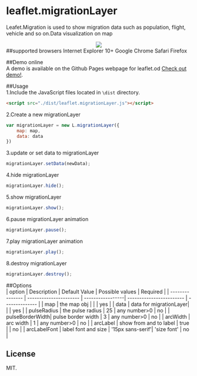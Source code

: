 # leaflet.migrationLayer
Leafet.Migration is used to show migration data such as population, flight, vehicle and so on.Data visualization on map
<div style="text-align:center" align="center">
  <img src="https://react-map.github.io/leaflet.migrationLayer/demo.gif" />
</div>     
##supported browsers
Internet Explorer 10+     
Google Chrome     
Safari    
Firefox        

##Demo online   
A demo is available on the Github Pages webpage for leaflet.od [Check out demo!](https://react-map.github.io/leaflet.migrationLayer/).

##Usage     
1.Include the JavaScript files located in ```\dist``` directory.
```html
<script src="./dist/leaflet.migrationLayer.js"></script>
```    
2.Create a new migrationLayer
```js
var migrationLayer = new L.migrationLayer({
    map: map,
    data: data
})
```     
3.update or set data to migrationLayer
```js
migrationLayer.setData(newData);
```   
4.hide migrationLayer       
```js
migrationLayer.hide();
```   
5.show migrationLayer       
```js
migrationLayer.show();
```   
6.pause migrationLayer animation  
```js
migrationLayer.pause();
```   
7.play migrationLayer animation
```js
migrationLayer.play();
```   
8.destroy migrationLayer     
```js
migrationLayer.destroy();
```   

##Options   
| option          | Description            | Default Value    | Possible  values         | Required       |
| --------------- | ---------------------- | -----------------| ------------------------ | -------------- | 
| map             | the map obj            |                  | <Map>                    | yes            |
| data            | data for migrationLayer|                  | <Json>                   | yes            | 
| pulseRadius     | the pulse radius       | 25               | any number>0             | no             |
| pulseBorderWidth| pulse border width     | 3                | any number>0             | no             |
| arcWidth        | arc width              | 1                | any number>0             | no             |
| arcLabel        | show from and to label | true             | <Bool>                   | no             |
| arcLabelFont    | label font and size    | '15px sans-serif'| 'size font'              | no             |   

## License   
MIT.    